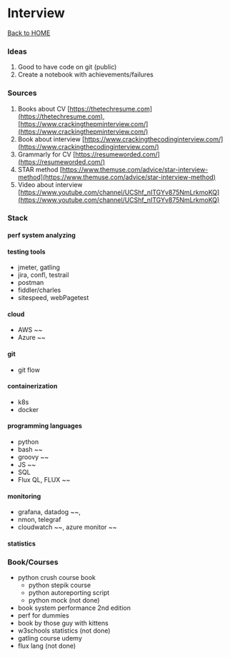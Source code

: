 # Interview

[Back to HOME](https://prone19.github.io/)

### Ideas
1. Good to have code on git (public)
2. Create a notebook with achievements/failures

### Sources
1. Books about CV [https://thetechresume.com](https://thetechresume.com), [https://www.crackingthepminterview.com/](https://www.crackingthepminterview.com/)
2. Book about interview [https://www.crackingthecodinginterview.com/](https://www.crackingthecodinginterview.com/)
3. Grammarly for CV [https://resumeworded.com/](https://resumeworded.com/)
4. STAR method [https://www.themuse.com/advice/star-interview-method](https://www.themuse.com/advice/star-interview-method)
5. Video about interview [https://www.youtube.com/channel/UCShf_nITGYv875NmLrkmoKQ](https://www.youtube.com/channel/UCShf_nITGYv875NmLrkmoKQ)

### Stack
#### perf system analyzing

#### testing tools
- jmeter, gatling
- jira, confl, testrail
- postman
- fiddler/charles
- sitespeed, webPagetest
#### cloud
- AWS ~~
- Azure ~~
#### git
- git flow
#### containerization
- k8s
- docker
#### programming languages
- python
- bash ~~
- groovy ~~
- JS ~~
- SQL
- Flux QL, FLUX ~~
#### monitoring
- grafana, datadog ~~,
- nmon, telegraf
- cloudwatch ~~, azure monitor ~~
#### statistics


### Book/Courses
- python crush course book
  - python stepik course
  - python autoreporting script
  - python mock (not done)
- book system performance 2nd edition
- perf for dummies
- book by those guy with kittens
- w3schools statistics (not done)
- gatling course udemy
- flux lang (not done)